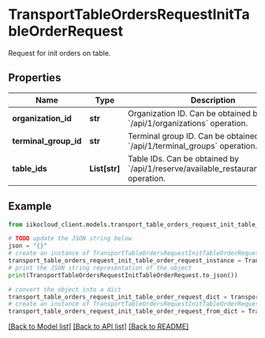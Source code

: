 # TransportTableOrdersRequestInitTableOrderRequest

Request for init orders on table.

## Properties

Name | Type | Description | Notes
------------ | ------------- | ------------- | -------------
**organization_id** | **str** | Organization ID.                Can be obtained by &#x60;/api/1/organizations&#x60; operation. | 
**terminal_group_id** | **str** | Terminal group ID.                Can be obtained by &#x60;/api/1/terminal_groups&#x60; operation. | 
**table_ids** | **List[str]** | Table IDs.                Can be obtained by &#x60;/api/1/reserve/available_restaurant_sections&#x60; operation. | 

## Example

```python
from iikocloud_client.models.transport_table_orders_request_init_table_order_request import TransportTableOrdersRequestInitTableOrderRequest

# TODO update the JSON string below
json = "{}"
# create an instance of TransportTableOrdersRequestInitTableOrderRequest from a JSON string
transport_table_orders_request_init_table_order_request_instance = TransportTableOrdersRequestInitTableOrderRequest.from_json(json)
# print the JSON string representation of the object
print(TransportTableOrdersRequestInitTableOrderRequest.to_json())

# convert the object into a dict
transport_table_orders_request_init_table_order_request_dict = transport_table_orders_request_init_table_order_request_instance.to_dict()
# create an instance of TransportTableOrdersRequestInitTableOrderRequest from a dict
transport_table_orders_request_init_table_order_request_from_dict = TransportTableOrdersRequestInitTableOrderRequest.from_dict(transport_table_orders_request_init_table_order_request_dict)
```
[[Back to Model list]](../README.md#documentation-for-models) [[Back to API list]](../README.md#documentation-for-api-endpoints) [[Back to README]](../README.md)


